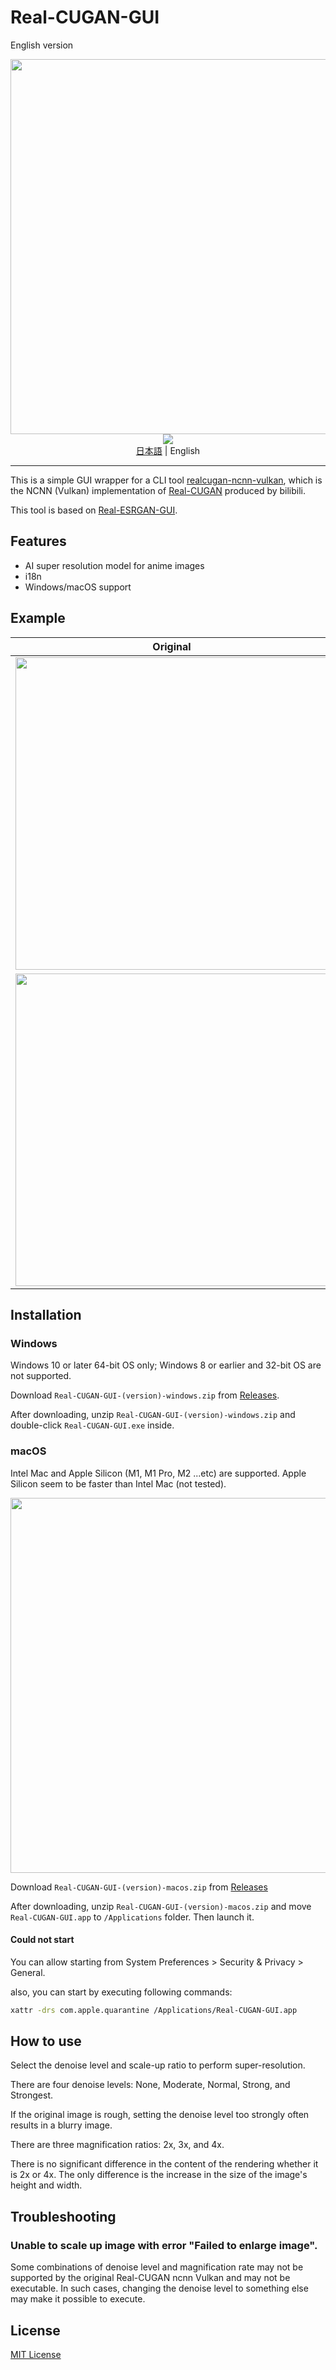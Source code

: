 
# Real-CUGAN-GUI

English version

<img width="600" src="https://user-images.githubusercontent.com/60182057/190080021-0d999d64-2396-4e39-861d-a25b9314aa24.png">

<div align="center">
    <a href="https://github.com/p1atdev/Real-CUGAN-GUI/actions/workflows/build.yaml" alt="Flutter CI">
        <img src="https://github.com/p1atdev/Real-CUGAN-GUI/actions/workflows/build.yaml/badge.svg"/>
    </a>
    <div><a href="README-ja.md">日本語</a> | English</div>
</div>

-----

This is a simple GUI wrapper for a CLI tool [realcugan-ncnn-vulkan](https://github.com/nihui/realcugan-ncnn-vulkan), which is the NCNN (Vulkan) implementation of [Real-CUGAN](https://github.com/bilibili/ailab/tree/main/Real-CUGAN) produced by bilibili.

This tool is based on [Real-ESRGAN-GUI](https://github.com/tsukumijima/Real-ESRGAN-GUI).

## Features

- AI super resolution model for anime images
- i18n
- Windows/macOS support

## Example

| Original                                                                                                                         | Denoise:medium, Scale: 4x                                                                                                        |
| -------------------------------------------------------------------------------------------------------------------------------- | -------------------------------------------------------------------------------------------------------------------------------- |
| <img width="500"  src="https://user-images.githubusercontent.com/60182057/190086654-6ab4ad53-7bdc-4fa4-ba05-494a8a786031.jpg" /> | <img width="500"  src="https://user-images.githubusercontent.com/60182057/190086752-6918c151-daab-4def-88ce-0ffa77b342be.png" /> |
| <img width="500"  src="https://user-images.githubusercontent.com/60182057/190085903-c4c01ecb-2735-4108-8d98-c37a28c41fc7.jpg" /> | <img width="500"  src="https://user-images.githubusercontent.com/60182057/190085911-0522a7ae-6c66-477c-80e7-dda215548947.jpg" /> |

## Installation

### Windows

Windows 10 or later 64-bit OS only; Windows 8 or earlier and 32-bit OS are not supported.

<!-- <img width="600" src=""> -->

Download `Real-CUGAN-GUI-(version)-windows.zip` from [Releases](https://github.com/p1atdev/Real-CUGAN-GUI/releases).

After downloading, unzip `Real-CUGAN-GUI-(version)-windows.zip` and double-click `Real-CUGAN-GUI.exe` inside.

### macOS

Intel Mac and Apple Silicon (M1, M1 Pro, M2 ...etc) are supported. Apple Silicon seem to be faster than Intel Mac (not tested).

<img width="600" src="https://user-images.githubusercontent.com/60182057/190081710-29296603-db00-470a-9438-542274f40dd8.png">

Download `Real-CUGAN-GUI-(version)-macos.zip` from [Releases](https://github.com/p1atdev/Real-CUGAN-GUI/releases)

After downloading, unzip `Real-CUGAN-GUI-(version)-macos.zip` and move `Real-CUGAN-GUI.app` to `/Applications` folder. Then launch it.

#### Could not start

You can allow starting from System Preferences > Security & Privacy > General. 

also, you can start by executing following commands:

```bash
xattr -drs com.apple.quarantine /Applications/Real-CUGAN-GUI.app
```

## How to use

Select the denoise level and scale-up ratio to perform super-resolution.

There are four denoise levels: None, Moderate, Normal, Strong, and Strongest.

If the original image is rough, setting the denoise level too strongly often results in a blurry image.

There are three magnification ratios: 2x, 3x, and 4x.

There is no significant difference in the content of the rendering whether it is 2x or 4x. The only difference is the increase in the size of the image's height and width.

## Troubleshooting

### Unable to scale up image with error "Failed to enlarge image".

Some combinations of denoise level and magnification rate may not be supported by the original Real-CUGAN ncnn Vulkan and may not be executable. In such cases, changing the denoise level to something else may make it possible to execute.

## License

[MIT License](LICENSE)
